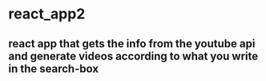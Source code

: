 # react_app2

## react app that gets the info from the youtube api and generate videos according to what you write in the search-box
